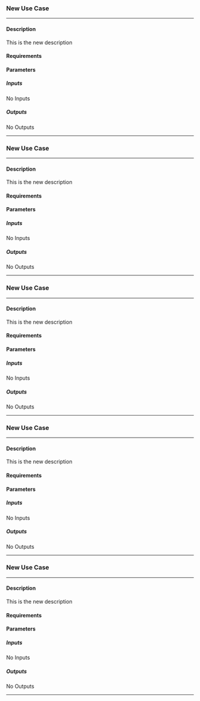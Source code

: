 ### New Use Case 

------
#### Description
This is the new description
#### Requirements

#### Parameters
##### Inputs
No Inputs

##### Outputs
No Outputs

------
### New Use Case 

------
#### Description
This is the new description
#### Requirements

#### Parameters
##### Inputs
No Inputs

##### Outputs
No Outputs

------
### New Use Case 

------
#### Description
This is the new description
#### Requirements

#### Parameters
##### Inputs
No Inputs

##### Outputs
No Outputs

------
### New Use Case 

------
#### Description
This is the new description
#### Requirements

#### Parameters
##### Inputs
No Inputs

##### Outputs
No Outputs

------
### New Use Case 

------
#### Description
This is the new description
#### Requirements

#### Parameters
##### Inputs
No Inputs

##### Outputs
No Outputs

------
